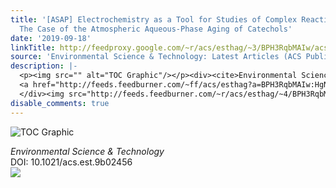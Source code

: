 ```yaml
---
title: '[ASAP] Electrochemistry as a Tool for Studies of Complex Reaction Mechanisms:
  The Case of the Atmospheric Aqueous-Phase Aging of Catechols'
date: '2019-09-18'
linkTitle: http://feedproxy.google.com/~r/acs/esthag/~3/BPH3RqbMAIw/acs.est.9b02456
source: 'Environmental Science & Technology: Latest Articles (ACS Publications)'
description: |-
  <p><img src="" alt="TOC Graphic"/></p><div><cite>Environmental Science & Technology</cite></div><div>DOI: 10.1021/acs.est.9b02456</div><div class="feedflare">
  <a href="http://feeds.feedburner.com/~ff/acs/esthag?a=BPH3RqbMAIw:HgNWira6vGk:yIl2AUoC8zA"><img src="http://feeds.feedburner.com/~ff/acs/esthag?d=yIl2AUoC8zA" border="0"></img></a>
  </div><img src="http://feeds.feedburner.com/~r/acs/esthag/~4/BPH3RqbMAIw" height="1" width="1" ...
disable_comments: true
---
```

<p><img src="" alt="TOC Graphic"/></p><div><cite>Environmental Science & Technology</cite></div><div>DOI: 10.1021/acs.est.9b02456</div><div class="feedflare">
<a href="http://feeds.feedburner.com/~ff/acs/esthag?a=BPH3RqbMAIw:HgNWira6vGk:yIl2AUoC8zA"><img src="http://feeds.feedburner.com/~ff/acs/esthag?d=yIl2AUoC8zA" border="0"></img></a>
</div><img src="http://feeds.feedburner.com/~r/acs/esthag/~4/BPH3RqbMAIw" height="1" width="1" ...